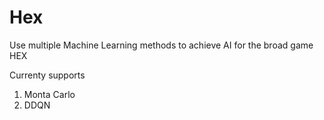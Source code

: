 # Hex
Use multiple Machine Learning methods to achieve AI for the broad game HEX

Currenty supports
1. Monta Carlo
2. DDQN
